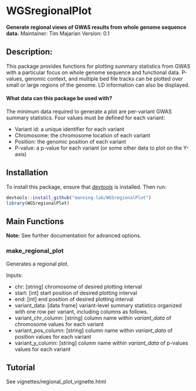 # WGSregionalPlot
**Generate regional views of GWAS results from whole genome sequence data.**
Maintainer: Tim Majarian
Version: 0.1

## Description:
This package provides functions for plotting summary statistics from GWAS with a particular focus on whole genome sequence and functional data. P-values, genomic context, and multiple bed file tracks can be plotted over small or large regions of the genome. LD information can also be displayed.

#### What data can this package be used with?
The minimum data required to generate a plot are per-variant GWAS summary statistics. Four values must be defined for each variant:
- Variant id: a unique identifier for each variant
- Chromosome: the chromosome location of each variant
- Position: the genomic position of each variant
- P-value: a p-value for each variant  (or some other data to plot on the Y-axis)

## Installation
To install this package, ensure that [*devtools*](https://cran.r-project.org/web/packages/devtools/readme/README.html) is installed. Then run:

```R
devtools::install_github("manning-lab/WGSregionalPlot")
library(WGSregionalPlot)
```

## Main Functions
**Note:** See further documentation for advanced options.

### make_regional_plot
Generates a regional plot.

Inputs:
- chr: [string] chromosome of desired plotting interval
- start: [int] start position of desired plotting interval
- end: [int] end position of desired plotting interval
- variant_data: [data frame] variant-level summary statistics organized with one row per variant, including columns as follows.
- variant_chr_column: [string] column name within *variant_data* of chromosome values for each variant
- variant_pos_column: [string] column name within *variant_data* of position values for each variant
- variant_y_column: [string] column name within *variant_data* of p-values values for each variant

## Tutorial
See vignettes/regional_plot_vignette.html
